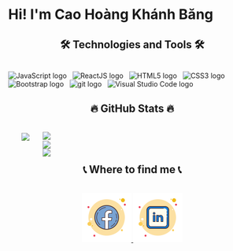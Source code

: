<h1>Hi! I'm Cao Hoàng Khánh Băng</h1>
<h2 align="center">🛠 Technologies and Tools 🛠</h2>
<br>
<!-- https://simpleicons.org/ -->
<span><img src="https://img.shields.io/badge/JavaScript-282C34?logo=javascript&logoColor=F7DF1E" alt="JavaScript logo" title="JavaScript" height="25" /></span>
&nbsp;
<span><img src="https://img.shields.io/badge/ReactJS-282C34?logo=react&logoColor=61DAFB" alt="ReactJS logo" title="ReactJS" height="25" /></span>
&nbsp;
<span><img src="https://img.shields.io/badge/HTML5-282C34?logo=html5&logoColor=E34F26" alt="HTML5 logo" title="HTML5" height="25" /></span>
&nbsp;
<span><img src="https://img.shields.io/badge/CSS3-282C34?logo=css3&logoColor=1572B6" alt="CSS3 logo" title="CSS3" height="25" /></span>
&nbsp;
<span><img src="https://img.shields.io/badge/Bootstrap-282C34?logo=bootstrap&logoColor=7952B3" alt="Bootstrap logo" title="Bootstrap" height="25" /></span>
&nbsp;
<span><img src="https://img.shields.io/badge/git-282C34?logo=git&logoColor=F05032" alt="git logo" title="git" height="25" /></span>
&nbsp;
<span><img src="https://img.shields.io/badge/VS%20Code-282C34?logo=visual-studio-code&logoColor=007ACC" alt="Visual Studio Code logo" title="Visual Studio Code" height="25" /></span>
&nbsp;

<br>
<h2 align="center">🔥 GitHub Stats 🔥</h2>
<!-- https://github.com/anuraghazra/github-readme-stats -->
<br>
<div align=center>
  <a href="#" title="caohoangkhanhbang">
    <img width="315" align="center" src="https://github-readme-stats.vercel.app/api/top-langs/?username=caohoangkhanhbang&hide=c%23,powershell,Mathematica,Ruby,Objective-C,Objective-C%2b%2b,Cuda&title_color=61dafb&text_color=ffffff&icon_color=61dafb&bg_color=20232a&langs_count=8&layout=compact&border_color=61dafb&hide_border=true" />
  </a>
  <a href="#" title="caohoangkhanhbang">
    <img align="right" width="434" src="https://github-readme-stats.vercel.app/api?username=caohoangkhanhbang&show_icons=true&theme=react&border_color=61dafb&hide_border=true" />
  </a>
  <a href="#" title="caohoangkhanhbang">
    <img align="right" width="434" src="https://github-profile-summary-cards.vercel.app/api/cards/productive-time?username=caohoangkhanhbang&theme=2077" />
  </a>
  <a href="#" title="caohoangkhanhbang">
    <img align="right" width="434" src="https://github-readme-streak-stats.herokuapp.com/?user=caohoangkhanhbang&hide_border=false&theme=neon" />
  </a>

</div>

<br>
<h2 align="center">📞  Where to find me 📞</h2>
<br>
<!-- https://icons8.com -->
<div align="center">
  <a href="https://www.facebook.com/profile.php?id=100050494059978" target="blank">
    <img src="./images/facebook_new.png" alt="caohoangkhanhbang-facebook" />
  </a>
  <a href="https://www.linkedin.com/in/kh%C3%A1nh-b%C4%83ng-cao-ho%C3%A0ng-1094a025a/" target="blank">
    <img src="./images/linkedin.png" alt="caohoangkhanhbang-linkedin" />
  </a>
</div>

